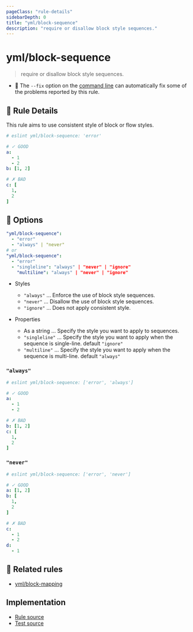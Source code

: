 ```yaml
---
pageClass: "rule-details"
sidebarDepth: 0
title: "yml/block-sequence"
description: "require or disallow block style sequences."
---
```

# yml/block-sequence

> require or disallow block style sequences.

- :wrench: The `--fix` option on the [command line](https://eslint.org/docs/user-guide/command-line-interface#fixing-problems) can automatically fix some of the problems reported by this rule.

## :book: Rule Details

This rule aims to use consistent style of block or flow styles.

<eslint-code-block fix>

```yaml
# eslint yml/block-sequence: 'error'

# ✓ GOOD
a:
  - 1
  - 2
b: [1, 2]

# ✗ BAD
c: [
  1,
  2
]
```

</eslint-code-block>

## :wrench: Options

```yaml
"yml/block-sequence":
  - "error"
  - "always" | "never"
# or
"yml/block-sequence":
  - "error"
  - "singleline": "always" | "never" | "ignore"
    "multiline": "always" | "never" | "ignore"
```

- Styles
  - `"always"` ... Enforce the use of block style sequences.
  - `"never"` ... Disallow the use of block style sequences.
  - `"ignore"` ... Does not apply consistent style.

- Properties
  - As a string ... Specify the style you want to apply to sequences.
  - `"singleline"` ... Specify the style you want to apply when the sequence is single-line. default `"ignore"`
  - `"multiline"` ... Specify the style you want to apply when the sequence is multi-line. default `"always"`

### `"always"`

<eslint-code-block fix>

```yaml
# eslint yml/block-sequence: ['error', 'always']

# ✓ GOOD
a:
  - 1
  - 2

# ✗ BAD
b: [1, 2]
c: [
  1,
  2
]
```

</eslint-code-block>

### `"never"`

<eslint-code-block fix>

```yaml
# eslint yml/block-sequence: ['error', 'never']

# ✓ GOOD
a: [1, 2]
b: [
  1,
  2
]

# ✗ BAD
c:
  - 1
  - 2
d:
  - 1
```

</eslint-code-block>

## :couple: Related rules

- [yml/block-mapping]

[yml/block-mapping]: ./block-mapping.md

## Implementation

- [Rule source](https://github.com/ota-meshi/eslint-plugin-yml/blob/master/src/rules/block-sequence.ts)
- [Test source](https://github.com/ota-meshi/eslint-plugin-yml/blob/master/tests/src/rules/block-sequence.js)
